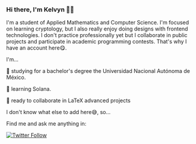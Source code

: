 ### Hi there, I'm Kelvyn 🙋‍♂️

I'm a student of Applied Mathematics and Computer Science. I'm focused on learning cryptology, but I also really enjoy doing designs with frontend technologies. I don't practice professionally yet but I collaborate in public projects and participate in academic programming contests. That's why I have an account here😋.

I'm...

🏫 studying for a bachelor's degree the Universidad Nacional Autónoma de México.

🌱 learning Solana.

👯 ready to collaborate in LaTeX advanced projects

I don't know what else to add here😅, so...

Find me and ask me anything in:

[![Twitter Follow](https://img.shields.io/twitter/follow/KelvynTownley?style=social)](https://www.twitter.com/KelvynTownley)
